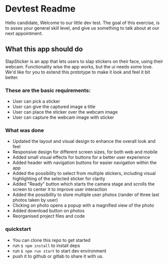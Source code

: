 # Devtest Readme

Hello candidate, Welcome to our little dev test. The goal of this exercise, is to asses your general skill level, and give us something to talk about at our next appointment.

## What this app should do

SlapSticker is an app that lets users to slap stickers on their face, using their webcam. Functionality wise the app works, but the ui needs some love. We'd like for you to extend this prototype to make it look and feel it bit better.

### These are the basic requirements:

- User can pick a sticker
- User can give the captured image a title
- User can place the sticker over the webcam image
- User can capture the webcam image with sticker

### What was done

- Updated the layout and visual design to enhance the overall look and feel
- Responsive design for different screen sizes, for both web and mobile
- Added small visual effects for buttons for a better user experience
- Added header with navigation buttons for easier navigation within the app
- Added the possibility to select from multiple stickers, including visual highlighting of the selected sticker for clarity
- Added "Ready" button which starts the camera stage and scrolls the screen to center it to improve user interaction
- Added the possibility to store multiple user photos (rander of three last photos taken by user)
- Clicking on photo opens a popup with a magnified view of the photo
- Added download button on photos
- Reorganised project files and code

### quickstart

- You can clone this repo to get started
- run `$ npm install` to install deps
- run `$ npm run start` to start dev environment
- push it to github or gitlab to share it with us.
